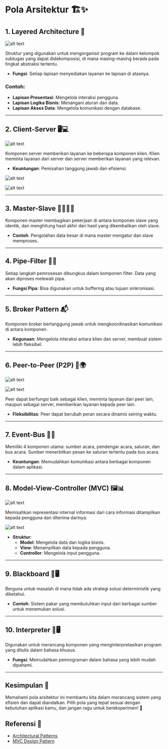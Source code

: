 # Pola Arsitektur 🏗️✨

## 1. Layered Architecture 🏢

![alt text](img/layeredarch.png)

Struktur yang digunakan untuk mengorganisir program ke dalam kelompok subtugas yang dapat didekomposisi, di mana masing-masing berada pada tingkat abstraksi tertentu. 
- **Fungsi**: Setiap lapisan menyediakan layanan ke lapisan di atasnya. 

### Contoh:
- **Lapisan Presentasi**: Mengelola interaksi pengguna.
- **Lapisan Logika Bisnis**: Menangani aturan dan data.
- **Lapisan Akses Data**: Mengelola komunikasi dengan database.

---

## 2. Client-Server 🖥️💻

![alt text](img/clientser.png)

Komponen server memberikan layanan ke beberapa komponen klien. Klien meminta layanan dari server dan server memberikan layanan yang relevan.
- **Keuntungan**: Pemisahan tanggung jawab dan efisiensi.

![alt text](img/cs.png)

![alt text](img/cs2.png)

---

## 3. Master-Slave 👩‍🏫👩‍🎓
Komponen master membagikan pekerjaan di antara komponen slave yang identik, dan menghitung hasil akhir dari hasil yang dikembalikan oleh slave.
- **Contoh**: Pengolahan data besar di mana master mengatur dan slave memproses.

---

## 4. Pipe-Filter 🚰🧪
Setiap langkah pemrosesan dibungkus dalam komponen filter. Data yang akan diproses melewati pipa.
- **Fungsi Pipa**: Bisa digunakan untuk buffering atau tujuan sinkronisasi.

---

## 5. Broker Pattern 📬
Komponen broker bertanggung jawab untuk mengkoordinasikan komunikasi di antara komponen.
- **Kegunaan**: Mengelola interaksi antara klien dan server, membuat sistem lebih fleksibel.

---

## 6. Peer-to-Peer (P2P) 🤝🌍

![alt text](img/peertopeer.png)

![alt text](img/cp2p.png)

Peer dapat berfungsi baik sebagai klien, meminta layanan dari peer lain, maupun sebagai server, memberikan layanan kepada peer lain.
- **Fleksibilitas**: Peer dapat berubah peran secara dinamis seiring waktu.

---

## 7. Event-Bus 📡🚦
Memiliki 4 komponen utama: sumber acara, pendengar acara, saluran, dan bus acara. Sumber menerbitkan pesan ke saluran tertentu pada bus acara.
- **Keuntungan**: Memudahkan komunikasi antara berbagai komponen dalam aplikasi.

---

## 8. Model-View-Controller (MVC) 🖼️📊

![alt text](img/MVCB.png)

Memisahkan representasi internal informasi dari cara informasi ditampilkan kepada pengguna dan diterima darinya.

![alt text](img/CMVC.png)

- **Struktur**: 
  - **Model**: Mengelola data dan logika bisnis.
  - **View**: Menampilkan data kepada pengguna.
  - **Controller**: Mengelola input pengguna.

---

## 9. Blackboard 📝🖥️
Berguna untuk masalah di mana tidak ada strategi solusi deterministik yang diketahui.
- **Contoh**: Sistem pakar yang membutuhkan input dari berbagai sumber untuk menemukan solusi.

---

## 10. Interpreter 📜🖥️
Digunakan untuk merancang komponen yang menginterpretasikan program yang ditulis dalam bahasa khusus.
- **Fungsi**: Memudahkan pemrograman dalam bahasa yang lebih mudah dipahami.

---

## Kesimpulan 🚀
Memahami pola arsitektur ini membantu kita dalam merancang sistem yang efisien dan dapat diandalkan. Pilih pola yang tepat sesuai dengan kebutuhan aplikasi kamu, dan jangan ragu untuk bereksperimen! 🌟

## Referensi 🔗
- [Architectural Patterns](https://www.oreilly.com/library/view/designing-data-intensive-applications/9781491903063/)
- [MVC Design Pattern](https://en.wikipedia.org/wiki/Model%E2%80%93view%E2%80%93controller)

